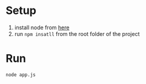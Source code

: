 # Setup
1. install node from [here](https://nodejs.org/)
2. run `npm insatll` from the root folder of the project

# Run
```node app.js```